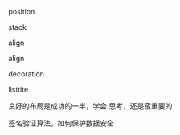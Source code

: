position

stack

align 

align

decoration





listtite 





良好的布局是成功的一半，学会 思考，还是蛮重要的





签名验证算法，如何保护数据安全